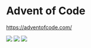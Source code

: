 # Advent of Code

https://adventofcode.com/

<!--- advent_readme_stars table --->


![](https://img.shields.io/badge/day%20📅-8-blue) ![](https://img.shields.io/badge/stars%20⭐-6-yellow) ![](https://img.shields.io/badge/days%20completed-3-red)
